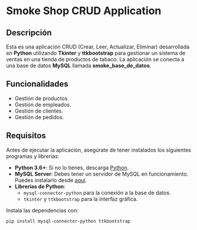 # Smoke Shop CRUD Application

## Descripción

Esta es una aplicación CRUD (Crear, Leer, Actualizar, Eliminar) desarrollada en **Python** utilizando **Tkinter** y **ttkbootstrap** para gestionar un sistema de ventas en una tienda de productos de tabaco. La aplicación se conecta a una base de datos **MySQL** llamada **smoke_base_de_datos**.

## Funcionalidades

- Gestión de productos.
- Gestión de empleados.
- Gestión de clientes.
- Gestión de pedidos.

## Requisitos

Antes de ejecutar la aplicación, asegúrate de tener instalados los siguientes programas y librerías:

- **Python 3.6+**: Si no lo tienes, descarga [Python](https://www.python.org/downloads/).
- **MySQL Server**: Debes tener un servidor de MySQL en funcionamiento. Puedes instalarlo desde [aquí](https://dev.mysql.com/downloads/).
- **Librerías de Python**:
  - `mysql-connector-python` para la conexión a la base de datos.
  - `tkinter` y `ttkbootstrap` para la interfaz gráfica.

Instala las dependencias con:

```bash
pip install mysql-connector-python ttkbootstrap
